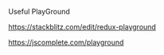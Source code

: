 Useful PlayGround


https://stackblitz.com/edit/redux-playground


https://jscomplete.com/playground
